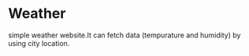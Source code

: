 # Weather
simple weather website.It can fetch data (tempurature and humidity) by using city location.
